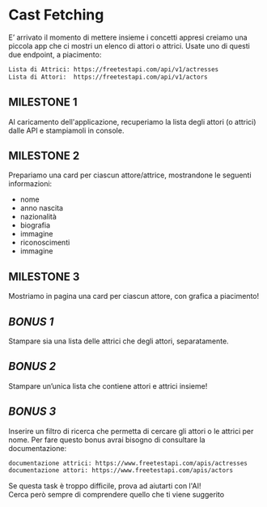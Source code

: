 # Cast Fetching

E’ arrivato il momento di mettere insieme i concetti appresi creiamo una piccola app che ci mostri un elenco di attori o attrici.
Usate uno di questi due endpoint, a piacimento:
```bash
Lista di Attrici: https://freetestapi.com/api/v1/actresses
Lista di Attori:  https://freetestapi.com/api/v1/actors
```

## MILESTONE 1
Al caricamento dell'applicazione, recuperiamo la lista degli attori (o attrici) dalle API e stampiamoli in console.

## MILESTONE 2
Prepariamo una card per ciascun attore/attrice, mostrandone le seguenti informazioni:
- nome
- anno nascita
- nazionalità
- biografia
- immagine
- riconoscimenti
- immagine

## MILESTONE 3
Mostriamo in pagina una card per ciascun attore, con grafica a piacimento!

## *BONUS 1*
Stampare sia una lista delle attrici che degli attori, separatamente.

## *BONUS 2*
Stampare un’unica lista che contiene attori e attrici insieme!

## *BONUS 3*
Inserire un filtro di ricerca che permetta di cercare gli attori o le attrici per nome.
Per fare questo bonus avrai bisogno di consultare la documentazione:
```bash
documentazione attrici: https://www.freetestapi.com/apis/actresses
documentazione attori: https://www.freetestapi.com/apis/actors
```
Se questa task è troppo difficile, prova ad aiutarti con l'AI!  
Cerca però sempre di comprendere quello che ti viene suggerito
